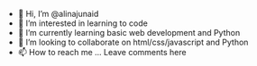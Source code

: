 - 👋 Hi, I’m @alinajunaid
- 👀 I’m interested in learning to code
- 🌱 I’m currently learning basic web development and Python
- 💞️ I’m looking to collaborate on html/css/javascript and Python
- 📫 How to reach me ... Leave comments here

<!---
alinajunaid/alinajunaid is a ✨ special ✨ repository because its `README.md` (this file) appears on your GitHub profile.
You can click the Preview link to take a look at your changes.
--->
